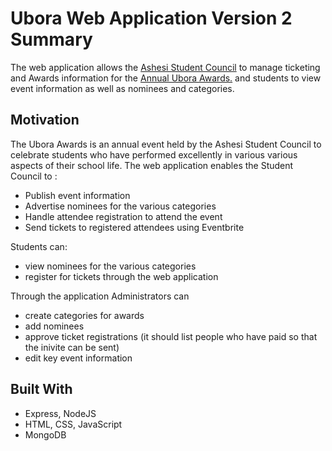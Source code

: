 # Ubora Web Application Version 2 Summary
The web application allows the [Ashesi Student Council](https://ashesi.edu.gh) to manage ticketing and Awards information for the [Annual Ubora Awards.](https://www.ashesi.edu.gh/stories-and-events/stories/3308-ashesi-student-councils-9th-ubora-awards-a-time-to-celebrate-excellence.html) and students to view event information as well as nominees and categories.

## Motivation 
The Ubora Awards is an annual event held by the Ashesi Student Council to celebrate students who have performed excellently in various various aspects of their school life. The web application enables the Student Council to :

* Publish event information
* Advertise nominees for the various categories
* Handle attendee registration to attend the event
* Send tickets to registered attendees using Eventbrite

Students can:
* view nominees for the various categories 
* register for tickets through the web application

Through the application Administrators can 
* create categories for awards 
* add nominees 
* approve ticket registrations (it should list people who have paid so that the inivite can be sent)
* edit key event information

## Built With 
- Express, NodeJS
- HTML, CSS, JavaScript
- MongoDB
